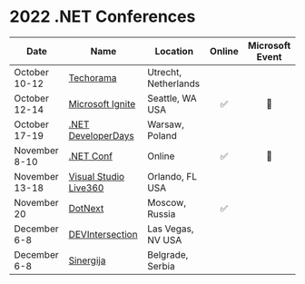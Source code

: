 # 2022 .NET Conferences

| Date               | Name                       | Location             | Online | Microsoft Event |
|--------------------|----------------------------|----------------------|:------:|:-----:|
| October 10-12      | [Techorama](https://technorama.nl)| Utrecht, Netherlands |||
| October 12-14      | [Microsoft Ignite](https://ignite.microsoft.com)| Seattle, WA USA |✅|🎉|
| October 17-19      | [.NET DeveloperDays](https://net.developerdays.pl/)| Warsaw, Poland |||
| November 8-10      | [.NET Conf](https://dotnetconf.net)| Online |✅|🎉|
| November 13-18     | [Visual Studio Live360](https://live360events.com/Events/Orlando-2022/Home.aspx) | Orlando, FL USA|||
| November 20        | [DotNext](https://dotnext.ru/) | Moscow, Russia|✅||
| December 6-8       | [DEVIntersection](https://www.devintersection.com) | Las Vegas, NV USA|||
| December 6-8       | [Sinergija](https://www.sinergija.live/) | Belgrade, Serbia|||
